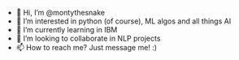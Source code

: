 - 👋 Hi, I’m @montythesnake
- 👀 I’m interested in python (of course), ML algos and all things AI
- 🌱 I’m currently learning in IBM
- 💞️ I’m looking to collaborate in NLP projects
- 📫 How to reach me? Just message me! :)

<!---
montythesnake/montythesnake is a ✨ special ✨ repository because its `README.md` (this file) appears on your GitHub profile.
You can click the Preview link to take a look at your changes.
--->
